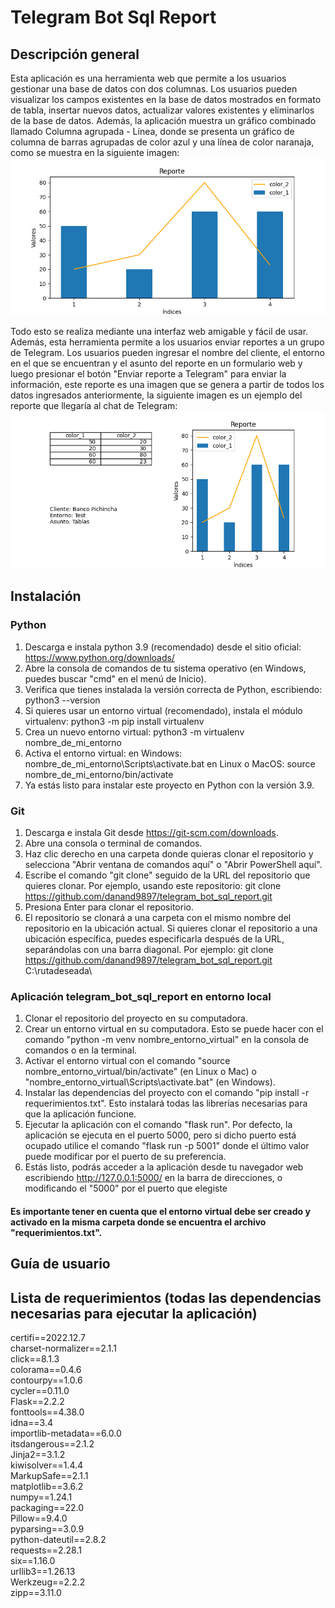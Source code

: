 # Telegram Bot Sql Report
## Descripción general
Esta aplicación es una herramienta web que permite a los usuarios gestionar una base de datos con dos columnas. Los usuarios 
pueden visualizar los campos existentes en la base de datos mostrados en formato de tabla, insertar nuevos datos, actualizar 
valores existentes y eliminarlos de la base de datos. Además, la aplicación muestra un gráfico combinado llamado Columna agrupada - Línea, 
donde se presenta un gráfico de columna de barras agrupadas de color azul y una línea de color naranaja, como se muestra en la siguiente imagen:
![Reporte_web de ejemplo](images/imagen_ejemplo.png)

Todo esto se realiza mediante una interfaz web amigable y fácil de usar. Además, esta herramienta  permite a los usuarios 
enviar reportes a un grupo de Telegram. Los usuarios pueden ingresar el nombre del cliente, el entorno en el que 
se encuentran y el asunto del reporte en un formulario web y luego presionar el botón "Enviar reporte a Telegram" para
enviar la información, este reporte es una imagen que se genera a partir de todos los datos ingresados anteriormente, la siguiente imagen es un ejemplo del reporte que llegaría al chat de Telegram:
![Reporte_telegram de ejemplo](images/mi_imagen_ejemplo.png)


## Instalación 
### Python

1. Descarga e instala python 3.9 (recomendado) desde el sitio oficial: https://www.python.org/downloads/
2. Abre la consola de comandos de tu sistema operativo (en Windows, puedes buscar "cmd" en el menú de Inicio).
3. Verifica que tienes instalada la versión correcta de Python, escribiendo: python3 --version
4. Si quieres usar un entorno virtual (recomendado), instala el módulo virtualenv: python3 -m pip install virtualenv
5. Crea un nuevo entorno virtual: python3 -m virtualenv nombre_de_mi_entorno
6. Activa el entorno virtual: en Windows: nombre_de_mi_entorno\Scripts\activate.bat
en Linux o MacOS: source nombre_de_mi_entorno/bin/activate
8. Ya estás listo para instalar este proyecto en Python con la versión 3.9.

### Git
1. Descarga e instala Git desde https://git-scm.com/downloads.
2. Abre una consola o terminal de comandos.
3. Haz clic derecho en una carpeta donde quieras clonar el repositorio y selecciona "Abrir ventana de comandos aquí" o "Abrir PowerShell aquí".
4. Escribe el comando "git clone" seguido de la URL del repositorio que quieres clonar. Por ejemplo, usando este repositorio:
git clone https://github.com/danand9897/telegram_bot_sql_report.git
5. Presiona Enter para clonar el repositorio.
6. El repositorio se clonará a una carpeta con el mismo nombre del repositorio en la ubicación actual. Si quieres clonar el repositorio a una ubicación específica, puedes especificarla después de la URL, separándolas con una barra diagonal. Por ejemplo:
git clone https://github.com/danand9897/telegram_bot_sql_report.git C:\rutadeseada\

### Aplicación telegram_bot_sql_report en entorno local
1. Clonar el repositorio del proyecto en su computadora.
2. Crear un entorno virtual en su computadora. Esto se puede hacer con el comando "python -m venv nombre_entorno_virtual" en la consola de comandos o en la terminal.
3. Activar el entorno virtual con el comando "source nombre_entorno_virtual/bin/activate" (en Linux o Mac) o "nombre_entorno_virtual\Scripts\activate.bat" (en Windows).
4. Instalar las dependencias del proyecto con el comando "pip install -r requerimientos.txt". Esto instalará todas las librerías necesarias para que la aplicación funcione.
5. Ejecutar la aplicación con el comando "flask run". Por defecto, la aplicación se ejecuta en el puerto 5000, pero si dicho puerto está ocupado utilice el comando "flask run -p 5001" donde el último valor puede modificar por el puerto de su preferencia.
6. Estás listo, podrás acceder a la aplicación desde tu navegador web escribiendo http://127.0.0.1:5000/ en la barra de direcciones, o modificando el "5000" por el puerto que elegiste
#### Es importante tener en cuenta que el entorno virtual debe ser creado y activado en la misma carpeta donde se encuentra el archivo "requerimientos.txt".

## Guía de usuario


## Lista de requerimientos (todas las dependencias necesarias para ejecutar la aplicación)
certifi==2022.12.7  
charset-normalizer==2.1.1  
click==8.1.3  
colorama==0.4.6  
contourpy==1.0.6  
cycler==0.11.0  
Flask==2.2.2  
fonttools==4.38.0  
idna==3.4  
importlib-metadata==6.0.0  
itsdangerous==2.1.2  
Jinja2==3.1.2  
kiwisolver==1.4.4  
MarkupSafe==2.1.1  
matplotlib==3.6.2  
numpy==1.24.1  
packaging==22.0  
Pillow==9.4.0  
pyparsing==3.0.9  
python-dateutil==2.8.2  
requests==2.28.1  
six==1.16.0  
urllib3==1.26.13  
Werkzeug==2.2.2  
zipp==3.11.0  

